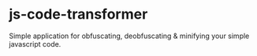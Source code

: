 # js-code-transformer
Simple application for obfuscating, deobfuscating &amp; minifying your simple javascript code.
